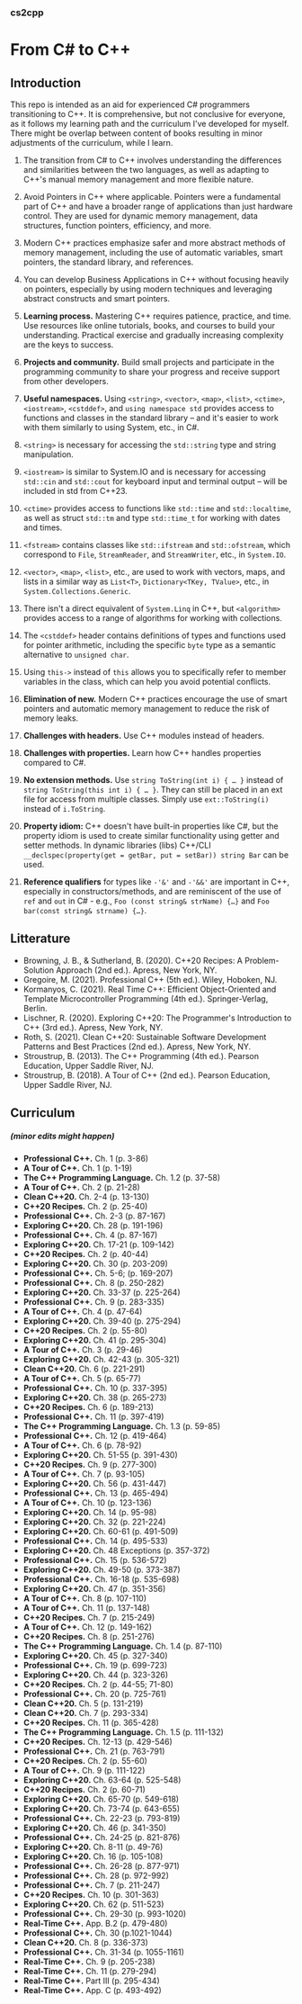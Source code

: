 ### cs2cpp
# From C# to C++

## Introduction

This repo is intended as an aid for experienced C# programmers transitioning to C++. It is comprehensive, but not conclusive for everyone, as it follows my learning path and the curriculum I've developed for myself. There might be overlap between content of books resulting in minor adjustments of the curriculum, while I learn.

1. The transition from C# to C++ involves understanding the differences and similarities between the two languages, as well as adapting to C++'s manual memory management and more flexible nature.

2. Avoid Pointers in C++ where applicable. Pointers were a fundamental part of C++ and have a broader range of applications than just hardware control. They are used for dynamic memory management, data structures, function pointers, efficiency, and more.

3. Modern C++ practices emphasize safer and more abstract methods of memory management, including the use of automatic variables, smart pointers, the standard library, and references.

4. You can develop Business Applications in C++ without focusing heavily on pointers, especially by using modern techniques and leveraging abstract constructs and smart pointers.

5. **Learning process.** Mastering C++ requires patience, practice, and time. Use resources like online tutorials, books, and courses to build your understanding. Practical exercise and gradually increasing complexity are the keys to success.

6. **Projects and community.** Build small projects and participate in the programming community to share your progress and receive support from other developers.

7. **Useful namespaces.** Using `<string>`, `<vector>`, `<map>`, `<list>`, `<ctime>`, `<iostream>`, `<cstddef>`, and `using namespace std` provides access to functions and classes in the standard library – and it's easier to work with them similarly to using System, etc., in C#.

8. `<string>` is necessary for accessing the `std::string` type and string manipulation.

9. `<iostream>` is similar to System.IO and is necessary for accessing `std::cin` and `std::cout` for keyboard input and terminal output – will be included in std from C++23.

10. `<ctime>` provides access to functions like `std::time` and `std::localtime`, as well as struct `std::tm` and type `std::time_t` for working with dates and times.

11. `<fstream>` contains classes like `std::ifstream` and `std::ofstream`, which correspond to `File`, `StreamReader`, and `StreamWriter`, etc., in `System.IO`.

12. `<vector>`, `<map>`, `<list>`, etc., are used to work with vectors, maps, and lists in a similar way as `List<T>`, `Dictionary<TKey, TValue>`, etc., in `System.Collections.Generic`.

13. There isn't a direct equivalent of `System.Linq` in C++, but `<algorithm>` provides access to a range of algorithms for working with collections.

14. The `<cstddef>` header contains definitions of types and functions used for pointer arithmetic, including the specific `byte` type as a semantic alternative to `unsigned char`.

15. Using `this->` instead of `this` allows you to specifically refer to member variables in the class, which can help you avoid potential conflicts.

16. **Elimination of new.** Modern C++ practices encourage the use of smart pointers and automatic memory management to reduce the risk of memory leaks.

17. **Challenges with headers.** Use C++ modules instead of headers.

18. **Challenges with properties.** Learn how C++ handles properties compared to C#.

19. **No extension methods.** Use `string ToString(int i) { … }` instead of `string ToString(this int i) { … }`. They can still be placed in an ext file for access from multiple classes. Simply use `ext::ToString(i)` instead of `i.ToString`.

20. **Property idiom:** C++ doesn't have built-in properties like C#, but the property idiom is used to create similar functionality using getter and setter methods. In dynamic libraries (libs) C++/CLI `__declspec(property(get = getBar, put = setBar)) string Bar` can be used.

21. **Reference qualifiers** for types like `-'&'` and `-'&&'` are important in C++, especially in constructors/methods, and are reminiscent of the use of `ref` and `out` in C# - e.g., `Foo (const string& strName) {…}` and `Foo bar(const string& strname) {…}`.

## Litterature
* Browning, J. B., & Sutherland, B. (2020). C++20 Recipes: A Problem-Solution Approach (2nd ed.). Apress, New York, NY.
* Gregoire, M. (2021). Professional C++ (5th ed.). Wiley, Hoboken, NJ.
* Kormanyos, C. (2021). Real Time C++: Efficient Object-Oriented and Template Microcontroller Programming (4th ed.). Springer-Verlag, Berlin.
* Lischner, R. (2020). Exploring C++20: The Programmer's Introduction to C++ (3rd ed.). Apress, New York, NY.
* Roth, S. (2021). Clean C++20: Sustainable Software Development Patterns and Best Practices (2nd ed.). Apress, New York, NY.
* Stroustrup, B. (2013). The C++ Programming (4th ed.). Pearson Education, Upper Saddle River, NJ.
* Stroustrup, B. (2018). A Tour of C++ (2nd ed.). Pearson Education, Upper Saddle River, NJ.

## Curriculum
##### _(minor edits might happen)_

- **Professional C++.** Ch. 1 (p. 3-86)
- **A Tour of C++.** Ch. 1 (p. 1-19)
- **The C++ Programming Language.** Ch. 1.2 (p. 37-58)
- **A Tour of C++.** Ch. 2 (p. 21-28)
- **Clean C++20.** Ch. 2-4 (p. 13-130)
- **C++20 Recipes.** Ch. 2 (p. 25-40)
- **Professional C++.** Ch. 2-3 (p. 87-167)
- **Exploring C++20.** Ch. 28 (p. 191-196)
- **Professional C++.** Ch. 4 (p. 87-167)
- **Exploring C++20.** Ch. 17-21 (p. 109-142)
- **C++20 Recipes.** Ch. 2 (p. 40-44)
- **Exploring C++20.** Ch. 30 (p. 203-209)
- **Professional C++.** Ch. 5-6; (p. 169-207)
- **Professional C++.** Ch. 8 (p. 250-282)
- **Exploring C++20.** Ch. 33-37 (p. 225-264)
- **Professional C++.** Ch. 9 (p. 283-335)
- **A Tour of C++.** Ch. 4 (p. 47-64)
- **Exploring C++20.** Ch. 39-40 (p. 275-294)
- **C++20 Recipes.** Ch. 2 (p. 55-80)
- **Exploring C++20.** Ch. 41 (p. 295-304)
- **A Tour of C++.** Ch. 3 (p. 29-46)
- **Exploring C++20.** Ch. 42-43 (p. 305-321)
- **Clean C++20.** Ch. 6 (p. 221-291)
- **A Tour of C++.** Ch. 5 (p. 65-77)
- **Professional C++.** Ch. 10 (p. 337-395)
- **Exploring C++20.** Ch. 38 (p. 265-273)
- **C++20 Recipes.** Ch. 6 (p. 189-213)
- **Professional C++.** Ch. 11 (p. 397-419)
- **The C++ Programming Language.** Ch. 1.3 (p. 59-85)
- **Professional C++.** Ch. 12 (p. 419-464)
- **A Tour of C++.** Ch. 6 (p. 78-92)
- **Exploring C++20.** Ch. 51-55 (p. 391-430)
- **C++20 Recipes.** Ch. 9 (p. 277-300)
- **A Tour of C++.** Ch. 7 (p. 93-105)
- **Exploring C++20.** Ch. 56 (p. 431-447)
- **Professional C++.** Ch. 13 (p. 465-494)
- **A Tour of C++.** Ch. 10 (p. 123-136)
- **Exploring C++20.** Ch. 14 (p. 95-98)
- **Exploring C++20.** Ch. 32 (p. 221-224)
- **Exploring C++20.** Ch. 60-61 (p. 491-509)
- **Professional C++.** Ch. 14 (p. 495-533)
- **Exploring C++20.** Ch. 48 Exceptions (p. 357-372)
- **Professional C++.** Ch. 15 (p. 536-572)
- **Exploring C++20.** Ch. 49-50 (p. 373-387)
- **Professional C++.** Ch. 16-18 (p. 535-698)
- **Exploring C++20.** Ch. 47 (p. 351-356)
- **A Tour of C++.** Ch. 8 (p. 107-110)
- **A Tour of C++.** Ch. 11 (p. 137-148)
- **C++20 Recipes.** Ch. 7 (p. 215-249)
- **A Tour of C++.** Ch. 12 (p. 149-162)
- **C++20 Recipes.** Ch. 8 (p. 251-276)
- **The C++ Programming Language.** Ch. 1.4 (p. 87-110)
- **Exploring C++20.** Ch. 45 (p. 327-340)
- **Professional C++.** Ch. 19 (p. 699-723)
- **Exploring C++20.** Ch. 44 (p. 323-326)
- **C++20 Recipes.** Ch. 2 (p. 44-55; 71-80)
- **Professional C++.** Ch. 20 (p. 725-761)
- **Clean C++20.** Ch. 5 (p. 131-219)
- **Clean C++20.** Ch. 7 (p. 293-334)
- **C++20 Recipes.** Ch. 11 (p. 365-428)
- **The C++ Programming Language.** Ch. 1.5 (p. 111-132)
- **C++20 Recipes.** Ch. 12-13 (p. 429-546)
- **Professional C++.** Ch. 21 (p. 763-791)
- **C++20 Recipes.** Ch. 2 (p. 55-60)
- **A Tour of C++.** Ch. 9 (p. 111-122)
- **Exploring C++20.** Ch. 63-64 (p. 525-548)
- **C++20 Recipes.** Ch. 2 (p. 60-71)
- **Exploring C++20.** Ch. 65-70 (p. 549-618)
- **Exploring C++20.** Ch. 73-74 (p. 643-655)
- **Professional C++.** Ch. 22-23 (p. 793-819)
- **Exploring C++20.** Ch. 46 (p. 341-350)
- **Professional C++.** Ch. 24-25 (p. 821-876)
- **Exploring C++20.** Ch. 8-11 (p. 49-76)
- **Exploring C++20.** Ch. 16 (p. 105-108)
- **Professional C++.** Ch. 26-28 (p. 877-971)
- **Professional C++.** Ch. 28 (p. 972-992)
- **Professional C++.** Ch. 7 (p. 211-247)
- **C++20 Recipes.** Ch. 10 (p. 301-363)
- **Exploring C++20.** Ch. 62 (p. 511-523)
- **Professional C++.** Ch. 29-30 (p. 993-1020)
- **Real-Time C++.** App. B.2 (p. 479-480)
- **Professional C++.** Ch. 30 (p.1021-1044)
- **Clean C++20.** Ch. 8 (p. 336-373)
- **Professional C++.** Ch. 31-34 (p. 1055-1161)
- **Real-Time C++.** Ch. 9 (p. 205-238)
- **Real-Time C++.** Ch. 11 (p. 279-294)
- **Real-Time C++.** Part III (p. 295-434)
- **Real-Time C++.** App. C (p. 493-492)
